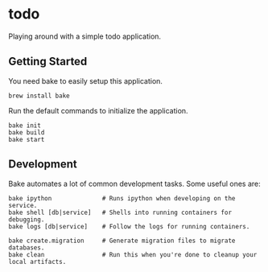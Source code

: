 todo
====

Playing around with a simple todo application.

Getting Started
---------------

You need bake to easily setup this application.

```
brew install bake
```

Run the default commands to initialize the application.

```
bake init
bake build
bake start
```

Development
-----------

Bake automates a lot of common development tasks. Some useful ones are:

```
bake ipython              # Runs ipython when developing on the service.
bake shell [db|service]   # Shells into running containers for debugging.
bake logs [db|service]    # Follow the logs for running containers.

bake create.migration     # Generate migration files to migrate databases.
bake clean                # Run this when you're done to cleanup your local artifacts.
```
